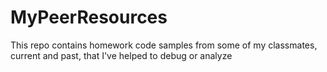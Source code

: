 # MyPeerResources
This repo contains homework code samples from some of my classmates, current and past, that I've helped to debug or analyze 
